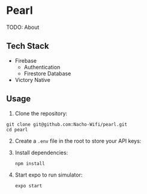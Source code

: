 # Pearl

TODO: About

## Tech Stack

* Firebase
  * Authentication
  * Firestore Database
* Victory Native

## Usage

1. Clone the repository:
  ```
  git clone git@github.com:Nacho-Wifi/pearl.git
  cd pearl
  ```

2. Create a `.env` file in the root to store your API keys:

3. Install dependencies:
    ```
    npm install
    ```
4. Start expo to run simulator:
    ```
    expo start
    ```


